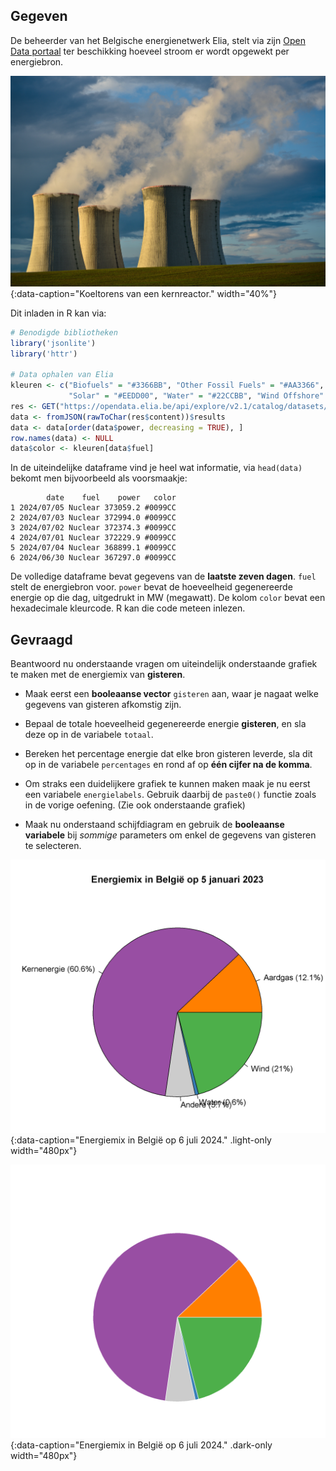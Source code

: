 ## Gegeven

De beheerder van het Belgische energienetwerk Elia, stelt via zijn <a href="https://opendata.elia.be/explore/dataset/ods177/table/?sort=datetime" target="_blank">Open Data portaal</a> ter beschikking hoeveel stroom er wordt opgewekt per energiebron.

![Koeltorens van een kernreactor.](media/lukas-lehotsky.jpg "Foto door Lukas Lehotsky op Unsplash."){:data-caption="Koeltorens van een kernreactor." width="40%"}

Dit inladen in R kan via:

```R
# Benodigde bibliotheken
library('jsonlite')
library('httr')

# Data ophalen van Elia
kleuren <- c("Biofuels" = "#3366BB", "Other Fossil Fuels" = "#AA3366", "Other Fuel" = "#BB4466", "Natural Gas" = "#EEDD00", "Nuclear" = "#0099CC", 
             "Solar" = "#EEDD00", "Water" = "#22CCBB", "Wind Offshore" = "#55BB55", "Other" = "#cccccc", "Wind Onshore" = "#99DD55")
res <- GET("https://opendata.elia.be/api/explore/v2.1/catalog/datasets/ods177/records?select=sum(generatedpower)%20as%20power&where=datetime%20%3E%20now(days%3D-7%2C%20hour%3D0%2C%20minute%3D0)%20and%20datetime%20%3C%20now(days%3D-1%2Chour%3D23%2Cminute%3D59)%20and%20generatedpower%20%3E0&group_by=date_format(datetime%2C%20%27YYYY%2FMM%2Fdd%27)%20as%20date%2C%20fueltypepublication%20as%20fuel&order_by=date%20DESC")
data <- fromJSON(rawToChar(res$content))$results
data <- data[order(data$power, decreasing = TRUE), ]
row.names(data) <- NULL
data$color <- kleuren[data$fuel]
```

In de uiteindelijke dataframe vind je heel wat informatie, via `head(data)` bekomt men bijvoorbeeld als voorsmaakje:

```
        date    fuel    power   color
1 2024/07/05 Nuclear 373059.2 #0099CC
2 2024/07/03 Nuclear 372994.0 #0099CC
3 2024/07/02 Nuclear 372374.3 #0099CC
4 2024/07/01 Nuclear 372229.9 #0099CC
5 2024/07/04 Nuclear 368899.1 #0099CC
6 2024/06/30 Nuclear 367297.0 #0099CC
```

De volledige dataframe bevat gegevens van de **laatste zeven dagen**. `fuel` stelt de energiebron voor. `power` bevat de hoeveelheid gegenereerde energie op die dag, uitgedrukt in MW (megawatt). De kolom `color` bevat een hexadecimale kleurcode. R kan die code meteen inlezen.

## Gevraagd

Beantwoord nu onderstaande vragen om uiteindelijk onderstaande grafiek te maken met de energiemix van **gisteren**.

- Maak eerst een **booleaanse vector** `gisteren` aan, waar je nagaat welke gegevens van gisteren afkomstig zijn.

- Bepaal de totale hoeveelheid gegenereerde energie **gisteren**, en sla deze op in de variabele `totaal`.

- Bereken het percentage energie dat elke bron gisteren leverde, sla dit op in de variabele `percentages` en rond af op **één cijfer na de komma**.

- Om straks een duidelijkere grafiek te kunnen maken maak je nu eerst een variabele `energielabels`. Gebruik daarbij de `paste0()` functie zoals in de vorige oefening. (Zie ook onderstaande grafiek)

- Maak nu onderstaand schijfdiagram en gebruik de **booleaanse variabele**  bij *sommige* parameters om enkel de gegevens van gisteren te selecteren.

![Energiemix in België op 6 juli 2024.](media/plot.png "Energiemix in België op 6 juli 2024"){:data-caption="Energiemix in België op 6 juli 2024." .light-only width="480px"}

![Energiemix in België op 6 juli 2024.](media/plot_dark.png "Energiemix in België op 6 juli 2024."){:data-caption="Energiemix in België op 6 juli 2024." .dark-only width="480px"}